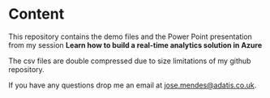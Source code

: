 # Content
This repository contains the demo files and the Power Point presentation from my session <b>Learn how to build a real-time analytics solution in Azure</b>

The csv files are double compressed due to size limitations of my github repository.

If you have any questions drop me an email at jose.mendes@adatis.co.uk.
